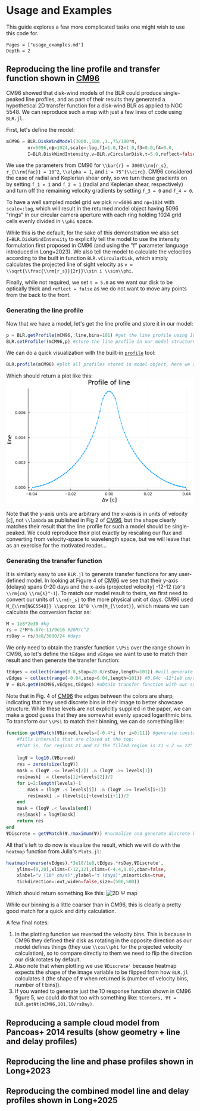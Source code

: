 # Usage and Examples

This guide explores a few more complicated tasks one might wish to use this code for. 

```@contents
Pages = ["usage_examples.md"]
Depth = 2
```

## Reproducing the line profile and transfer function shown in [CM96](https://ui.adsabs.harvard.edu/abs/1996ApJ...466..704C/abstract)

CM96 showed that disk-wind models of the BLR could produce single-peaked line profiles, and as part of their results they generated a hypothetical 2D transfer function for a disk-wind BLR as applied to NGC 5548. We can reproduce such a map with just a few lines of code using `BLR.jl`.

First, let's define the model: 
```julia
mCM96 = BLR.DiskWindModel(3000.,100.,1.,75/180*π,
        nr=5096,nϕ=1024,scale=:log,f1=1.0,f2=1.0,f3=0.0,f4=0.0,
        I=BLR.DiskWindIntensity,v=BLR.vCircularDisk,τ=5.0,reflect=false)
```

We use the parameters from CM96 for ``\\bar{r} = 3000\\rm{r_s}``, ``r_{\\rm{fac}} = 10^2``, ``\\alpha = 1``, and ``i = 75^{\\circ}``. CM96 considered the case of radial and Keplerian shear only, so we turn these gradients on by setting ``f_1 = 1`` and ``f_2 = 1`` (radial and Keplerian shear, respectively) and turn off the remaining velocity gradients by setting ``f_3 = 0`` and ``f_4 = 0``. 

To have a well sampled model grid we pick `nr=5096` and `nϕ=1024` with `scale=:log`, which will result in the returned model object having 5096 "rings" in our circular camera aperture with each ring holding 1024 grid cells evenly divided in ``\\phi`` space. 

While this is the default, for the sake of this demonstration we also set `I=BLR.DiskWindIntensity` to explicitly tell the model to use the intensity formulation first proposed in CM96 (and using the "f" parameter language introduced in Long+2023). We also tell the model to calculate the velocities according to the built in function `BLR.vCircularDisk`, which simply calculates the projected line of sight velocity as ``v = \\sqrt{\\frac{\\rm{r_s}}{2r}}\\sin i \\sin\\phi``. 

Finally, while not required, we set `τ = 5.0` as we want our disk to be optically thick and `reflect = false` as we do not want to move any points from the back to the front. 

### Generating the line profile
Now that we have a model, let's get the line profile and store it in our model:

```julia
p = BLR.getProfile(mCM96,:line,bins=101) #get the line profile using 101 bins in velocity-space, otherwise using default params
BLR.setProfile!(mCM96,p) #store the line profile in our model structure
```

We can do a quick visualization with the built-in [`profile`](@docs) tool:

```julia
BLR.profile(mCM96) #plot all profiles stored in model object, here we only have set :line so only :line will be plotted
```
Which should return a plot like this:
![result of BLR.profile](LPCM96_quick.png)

Note that the y-axis units are arbitrary and the x-axis is in units of velocity [``c``], not ``\\lambda`` as published in Fig 2 of [CM96](https://articles.adsabs.harvard.edu/pdf/1996ApJ...466..704C), but the shape clearly matches their result that the line profile for such a model should be single-peaked. We could reproduce their plot exactly by rescaling our flux and converting from velocity-space to wavelength space, but we will leave that as an exercise for the motivated reader...

### Generating the transfer function 

It is similarly easy to use `BLR.jl` to generate transfer functions for any user-defined model. In looking at Figure 4 of [CM96](https://articles.adsabs.harvard.edu/pdf/1996ApJ...466..704C) we see that their y-axis (delays) spans 0-20 days and the x-axis (projected velocity) -12-12 (``10^8`` ``\\rm{cm}`` ``\\rm{s}^-1``). To match our model result to theirs, we first need to convert our units of ``\\rm{r_s}`` to the more physical unit of days. CM96 used ``M_{\\rm{NGC5548}} \\approx 10^8 \\rm{M_{\\odot}}``, which means we can calculate the conversion factor as:

```julia
M = 1e8*2e30 #kg
rs = 2*M*6.67e-11/9e16 #2GM/c^2
rsDay = rs/3e8/3600/24 #days
```

We only need to obtain the transfer function ``\\Psi`` over the range shown in CM96, so let's define the `tEdges` and `vEdges` we want to use to match their result and then generate the transfer function:

```julia
tEdges = collect(range(0.0,stop=20.0/rsDay,length=101)) #will generate 100 bins, convert 20 days upper limit to units of rs
vEdges = collect(range(-0.04,stop=0.04,length=101)) #0.04c ~12*1e8 cm/s
Ψ = BLR.getΨ(mCM96,vEdges,tEdges) #obtain transfer function with our supplied bin edges 
```

Note that in Fig. 4 of [CM96](https://articles.adsabs.harvard.edu/pdf/1996ApJ...466..704C) the edges between the colors are sharp, indicating that they used discrete bins in their image to better showcase structure. While these levels are not explicitly supplied in the paper, we can make a good guess that they are somewhat evenly spaced logarithmic bins. To transform our ``\\Psi`` to match their binning, we can do something like: 

```julia
function getΨMatch(ΨBinned,levels=[-0.4*i for i=0:11]) #generate constant log10 bins of Ψ
    #fills intervals that are closed at the top;
    #that is, for regions z1 and z2 the filled region is z1 < Z <= z2"

    logΨ = log10.(ΨBinned)
    res = zeros(size(logΨ))
    mask = (logΨ .<= levels[2]) .& (logΨ .>= levels[1])
    res[mask] .= (levels[1]+levels[2])/2
    for i=2:length(levels)-1
        mask = (logΨ .< levels[i]) .& (logΨ .>= levels[i+1])
        res[mask] .= (levels[i]+levels[i+1])/2
    end
    mask = (logΨ .< levels[end])
    res[mask] = logΨ[mask]
    return res
end
ΨDiscrete = getΨMatch(Ψ./maximum(Ψ)) #normalize and generate discrete bins
```

All that's left to do now is visualize the result, which we will do with the `heatmap` function from Julia's `Plots.jl`:

```julia
heatmap(reverse(vEdges).*3e10/1e8,tEdges.*rsDay,ΨDiscrete',
    ylims=(0,20),xlims=(-12,12),clims=(-4.4,0.0),cbar=false,
    xlabel="v (10⁸ cm/s)",ylabel="τ (days)",minorticks=true,
    tickdirection=:out,widen=false,size=(500,500))
```

Which should return something like this:
![2D Ψ map](CM96_Ψ_quick.png)

While our binning is a little coarser than in CM96, this is clearly a pretty good match for a quick and dirty calculation. 

A few final notes: 
1. In the plotting function we reversed the velocity bins. This is because in CM96 they defined their disk as rotating in the opposite direction as our model defines things (they use ``\\cos\\phi`` for the projected velocity calculation), so to compare directly to them we need to flip the direction our disk rotates by default. 
2. Also note that when plotting we use `ΨDiscrete'` because heatmap expects the shape of the image variable to be flipped from how `BLR.jl` calculates it (the shape of `Ψ` when returned is (number of velocity bins, number of t bins)). 
3. If you wanted to generate just the 1D response function shown in CM96 figure 5, we could do that too with something like: `tCenters, Ψt = BLR.getΨt(mCM96,101,10/rsDay)`. 

## Reproducing a sample cloud model from Pancoas+ 2014 results (show geometry + line and delay profiles)

## Reproducing the line and phase profiles shown in Long+2023 

## Reproducing the combined model line and delay profiles shown in Long+2025 